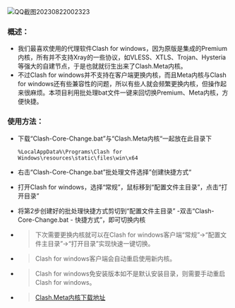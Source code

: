 ![QQ截图20230822002323](https://github.com/kayaladream/Clash-Core-Change/assets/136615856/23fecc3f-eaac-4316-a718-221f2bcb0463)
### 概述：
-  我们最喜欢使用的代理软件Clash for windows，因为原版是集成的Premium内核，所有并不支持Xray的一些协议，如VLESS、XTLS、Trojan、Hysteria等强大的自建节点，于是也就就衍生出来了Clash.Meta内核。
- 不过Clash for windows并不支持在客户端更换内核，而且Meta内核与Clash for windows还有些兼容性的问题，所以有些人就会频繁更换内核，但操作起来很麻烦。本项目利用批处理bat文件一键来回切换Premium、Meta内核，方便快捷。

### 使用方法：
- 下载“Clash-Core-Change.bat”与“Clash.Meta内核“一起放在此目录下
  
   `%LocalAppData%\Programs\Clash for Windows\resources\static\files\win\x64`
 
- 右击“Clash-Core-Change.bat”批处理文件选择”创建快捷方式“
- 打开Clash for windows，选择“常规”，鼠标移到“配置文件主目录”，点击“打开目录”
- 将第2步创建好的批处理快捷方式剪切到“配置文件主目录”
-双击“Clash-Core-Change.bat - 快捷方式”，即可切换内核

- > 下次需要更换内核就可以在Clash for windows客户端“常规”→“配置文件主目录”→“打开目录”实现快速一键切换。
- > Clash for windows客户端会自动重启使用新内核。
- >Clash for windows免安装版本如不是默认安装目录，则需要手动重启Clash for windows。

- > [Clash.Meta内核下载地址](https://github.com/MetaCubeX/Clash.Meta)
